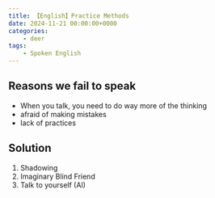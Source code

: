 ```yaml
---
title: 【English】Practice Methods
date: 2024-11-21 00:00:00+0000
categories: 
    - deer
tags:
    - Spoken English
---
```


## Reasons we fail to speak

* When you talk, you need to do way more of the thinking
* afraid of making mistakes
* lack of practices

## Solution

1. Shadowing
2. Imaginary Blind Friend
3. Talk to yourself (AI)